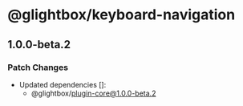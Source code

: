 # @glightbox/keyboard-navigation

## 1.0.0-beta.2

### Patch Changes

- Updated dependencies []:
  - @glightbox/plugin-core@1.0.0-beta.2
